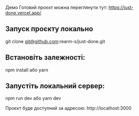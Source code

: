Демо
Готовий проєкт можна переглянути тут:
https://just-done.vercel.app/

## Запуск проєкту локально
git clone git@github.com:rearm-s/just-done.git

## Встановіть залежності:
npm install або yarn

## Запустіть локальний сервер:
npm run dev або yarn dev

Проєкт буде доступний за адресою: http://localhost:3000